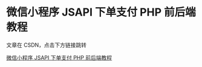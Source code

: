# 微信小程序 JSAPI 下单支付 PHP 前后端教程

文章在 CSDN，点击下方链接跳转

[微信小程序 JSAPI 下单支付 PHP 前后端教程](https://blog.csdn.net/weixin_50371693/article/details/126345401?fromshare=blogdetail&sharetype=blogdetail&sharerId=126345401&sharerefer=PC&sharesource=weixin_50371693&sharefrom=from_link)
